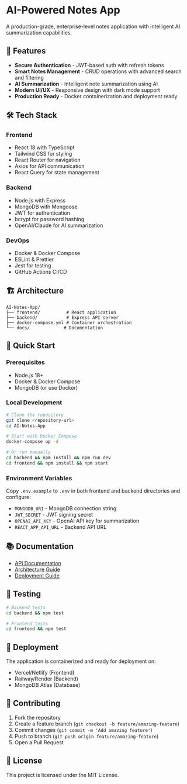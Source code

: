 # AI-Powered Notes App

A production-grade, enterprise-level notes application with intelligent AI summarization capabilities.

## 🚀 Features

- **Secure Authentication** - JWT-based auth with refresh tokens
- **Smart Notes Management** - CRUD operations with advanced search and filtering
- **AI Summarization** - Intelligent note summarization using AI
- **Modern UI/UX** - Responsive design with dark mode support
- **Production Ready** - Docker containerization and deployment ready

## 🛠️ Tech Stack

### Frontend
- React 18 with TypeScript
- Tailwind CSS for styling
- React Router for navigation
- Axios for API communication
- React Query for state management

### Backend
- Node.js with Express
- MongoDB with Mongoose
- JWT for authentication
- bcrypt for password hashing
- OpenAI/Claude for AI summarization

### DevOps
- Docker & Docker Compose
- ESLint & Prettier
- Jest for testing
- GitHub Actions CI/CD

## 🏗️ Architecture

```
AI-Notes-App/
├── frontend/          # React application
├── backend/           # Express API server
├── docker-compose.yml # Container orchestration
└── docs/             # Documentation
```

## 🚀 Quick Start

### Prerequisites
- Node.js 18+
- Docker & Docker Compose
- MongoDB (or use Docker)

### Local Development
```bash
# Clone the repository
git clone <repository-url>
cd AI-Notes-App

# Start with Docker Compose
docker-compose up -d

# Or run manually
cd backend && npm install && npm run dev
cd frontend && npm install && npm start
```

### Environment Variables
Copy `.env.example` to `.env` in both frontend and backend directories and configure:

- `MONGODB_URI` - MongoDB connection string
- `JWT_SECRET` - JWT signing secret
- `OPENAI_API_KEY` - OpenAI API key for summarization
- `REACT_APP_API_URL` - Backend API URL

## 📚 Documentation

- [API Documentation](./docs/API.md)
- [Architecture Guide](./docs/ARCHITECTURE.md)
- [Deployment Guide](./docs/DEPLOYMENT.md)

## 🧪 Testing

```bash
# Backend tests
cd backend && npm test

# Frontend tests
cd frontend && npm test
```

## 🚀 Deployment

The application is containerized and ready for deployment on:
- Vercel/Netlify (Frontend)
- Railway/Render (Backend)
- MongoDB Atlas (Database)

## 🤝 Contributing

1. Fork the repository
2. Create a feature branch (`git checkout -b feature/amazing-feature`)
3. Commit changes (`git commit -m 'Add amazing feature'`)
4. Push to branch (`git push origin feature/amazing-feature`)
5. Open a Pull Request

## 📄 License

This project is licensed under the MIT License.
